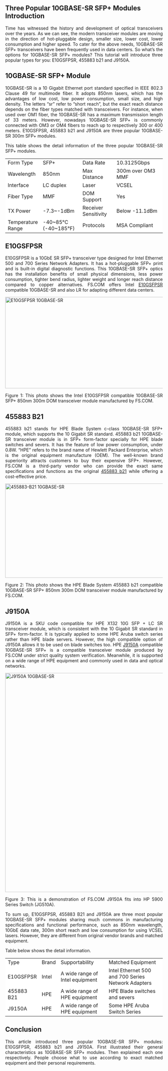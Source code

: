 <h2>Three Popular 10GBASE-SR SFP+ Modules Introduction</h2>

<p style="text-align: justify;">Time has witnessed the history and development of optical transceivers over the years. As we can see, the modern transceiver modules are moving in the direction of hot-pluggable design, smaller size, lower cost, lower consumption and higher speed. To cater for the above needs, 10GBASE-SR SFP+ transceivers have been frequently used in data centers. So what’s the options for 10GBASE-SR SFP+ modules? This tutorial will introduce three popular types for you: E10GSFPSR, 455883 b21 and J9150A.</p>

<h2>10GBASE-SR SFP+ Module</h2>
<p style="text-align: justify;">10GBASE-SR is a 10 Gigabit Ethernet port standard specified in IEEE 802.3 Clause 49 for multimode fiber. It adopts 850nm lasers, which has the advantages of low cost, low power consumption, small size, and high density. The letters “sr” refer to “short reach”, but the exact reach distance depends on the fiber types matched with transceivers. For instance, when used over OM1 fiber, the 10GBASE-SR has a maximum transmission length of 33 meters. However, nowadays 10GBASE-SR SFP+ is commonly connected with OM3 or OM4 fibers to reach up to respectively 300 or 400 meters. E10GSFPSR, 455883 b21 and J9150A are three popular 10GBASE-SR 300m SFP+ modules.</p>
<p style="text-align: justify;">This table shows the detail information of the three popular 10GBASE-SR SFP+ modules.</p>

<table border="0" width="100%" cellspacing="1" cellpadding="5" bgcolor="#dedede">
<tbody>
<tr>
<td bgcolor="#FFFFFF" width="17%">Form Type</td>
<td bgcolor="#FFFFFF" width="26%">SFP+</td>
<td bgcolor="#FFFFFF" width="23%">Data Rate</td>
<td bgcolor="#FFFFFF" width="34%">10.3125Gbps</td>
</tr>
<tr>
<td bgcolor="#FFFFFF">Wavelength</td>
<td bgcolor="#FFFFFF">850nm</td>
<td bgcolor="#FFFFFF">Max Distance</td>
<td bgcolor="#FFFFFF">300m over OM3 MMF</td>
</tr>
<tr>
<td bgcolor="#FFFFFF">Interface</td>
<td bgcolor="#FFFFFF">LC duplex</td>
<td bgcolor="#FFFFFF">Laser</td>
<td bgcolor="#FFFFFF">VCSEL</td>
</tr>
<tr>
<td bgcolor="#FFFFFF">Fiber Type</td>
<td bgcolor="#FFFFFF">MMF</td>
<td bgcolor="#FFFFFF">DOM Support</td>
<td bgcolor="#FFFFFF">Yes</td>
</tr>
<tr>
<td bgcolor="#FFFFFF">TX Power</td>
<td bgcolor="#FFFFFF">-7.3~-1dBm</td>
<td bgcolor="#FFFFFF">Receiver Sensitivity</td>
<td bgcolor="#FFFFFF">Below -11.1dBm</td>
</tr>
<tr>
<td bgcolor="#FFFFFF">Temperature Range</td>
<td bgcolor="#FFFFFF">-40~85°C (-40~185°F)</td>
<td bgcolor="#FFFFFF">Protocols</td>
<td bgcolor="#FFFFFF">MSA Compliant</td>
</tr>
</tbody>
</table>
<h2>E10GSFPSR</h2>
<p style="text-align: justify;">E10GSFPSR is a 10GbE SR SFP+ transceiver type designed for Intel Ethernet 500 and 700 Series Network Adapters. It has a hot-pluggable SFP+ print and is built-in digital diagnostic functions. This 10GBASE-SR SFP+ optics has the installation benefits of small physical dimensions, less power consumption, tighter bend radius, lighter weight and longer reach distance compared to copper alternatives. FS.COM offers Intel <a href="https://www.fs.com/products/36431.html" target="new">E10GSFPSR</a> compatible 10GBASE-SR and also LR for adapting different data centers.</p>
<p style="text-align: justify;"><a href="http://www.fiber-optic-components.com/wp-content/uploads/2018/05/Intel-E10GSFPSR-Compatible-1000BASE-SX-and-10GBASE-SR-SFP-850nm-300m-DOM-Transceiver-Module.jpg"><img class="alignnone size-full wp-image-4895" src="http://www.fiber-optic-components.com/wp-content/uploads/2018/05/Intel-E10GSFPSR-Compatible-1000BASE-SX-and-10GBASE-SR-SFP-850nm-300m-DOM-Transceiver-Module.jpg" alt="E10GSFPSR 10GBASE-SR" width="550" height="292" /></a></p>
<p style="text-align: justify;">Figure 1: This photo shows the Intel E10GSFPSR compatible 10GBASE-SR SFP+ 850nm 300m DOM transceiver module manufactured by FS.COM.</p>

<h2>455883 B21</h2>
<p style="text-align: justify;">455883 b21 stands for HPE Blade System c-class 10GBASE-SR SFP+ module, which supports the 10 Gigabit SR standard. 455883 b21 10GBASE-SR transceiver module is in SFP+ form-factor specially for HPE blade switches and severs. It has the feature of low power consumption, under 0.8W. “HPE” refers to the brand name of Hewlett Packard Enterprise, which is the original equipment manufacture (OEM). The well-known brand superiority attracts customers to buy their expensive SFP+. However, FS.COM is a third-party vendor who can provide the exact same specifications and functions as the original <a href="https://www.fs.com/products/31575.html" target="new">455883 b21</a> while offering a cost-effective price.</p>
<p style="text-align: justify;"><a href="http://www.fiber-optic-components.com/wp-content/uploads/2018/05/HPE-BladeSystem-455883-B21-Compatible-10GBASE-SR-SFP-850nm-300m-DOM-Transceiver-Module.jpg"><img class="alignnone size-full wp-image-4897" src="http://www.fiber-optic-components.com/wp-content/uploads/2018/05/HPE-BladeSystem-455883-B21-Compatible-10GBASE-SR-SFP-850nm-300m-DOM-Transceiver-Module.jpg" alt="455883-B21 10GBASE-SR" width="550" height="301" /></a></p>
<p style="text-align: justify;">Figure 2: This photo shows the HPE Blade System 455883 b21 compatible 10GBASE-SR SFP+ 850nm 300m DOM transceiver module manufactured by FS.COM.</p>

<h2>J9150A</h2>
<p style="text-align: justify;">J9150A is a SKU code compatible for HPE X132 10G SFP + LC SR transceiver module, which is consistent with the 10 Gigabit SR standard in SFP+ form-factor. It is typically applied to some HPE Aruba switch series rather than HPE blade servers. However, the high compatible option of J9150A allows it to be used on blade switches too. HPE <a href="https://www.fs.com/products/11559.html" target="new">J9150A</a> compatible 10GBASE-SR SFP+ is a compatible transceiver module produced by FS.COM under strict quality system verification. Meanwhile, it is supported on a wide range of HPE equipment and commonly used in data and optical networks.</p>
<p style="text-align: justify;"><a href="http://www.fiber-optic-components.com/wp-content/uploads/2018/05/J9150A-fits-into-HP-5900-Series-Switch-JG510A.jpg"><img class="alignnone size-full wp-image-4896" src="http://www.fiber-optic-components.com/wp-content/uploads/2018/05/J9150A-fits-into-HP-5900-Series-Switch-JG510A.jpg" alt="J9150A 10GBASE-SR" width="1120" height="700" /></a></p>
<p style="text-align: justify;">Figure 3: This is a demonstration of FS.COM J9150A fits into HP 5900 Series Switch (JG510A).</p>
<p style="text-align: justify;">To sum up, E10GSFPSR, 455883 B21 and J9150A are three most popular 10GBASE-SR SFP+ modules sharing much commons in manufacturing specifications and functional performance, such as 850nm wavelength, 10GbE data rate, 300m short reach and low consumption for using VCSEL lasers. However, they are different from original vendor brands and matched equipment.</p>
<p style="text-align: justify;">Table below shows the detail information.</p>

<table border="0" width="100%" cellspacing="1" cellpadding="5" bgcolor="#dedede">
<tbody>
<tr>
<td bgcolor="#FFFFFF" width="18%">Type</td>
<td bgcolor="#FFFFFF" width="10%">Brand</td>
<td bgcolor="#FFFFFF" width="32%">Supportability</td>
<td bgcolor="#FFFFFF" width="40%">Matched Equipment</td>
</tr>
<tr>
<td bgcolor="#FFFFFF">E10GSFPSR</td>
<td bgcolor="#FFFFFF">Intel</td>
<td bgcolor="#FFFFFF">A wide range of Intel equipment</td>
<td bgcolor="#FFFFFF">Intel Ethernet 500 and 700 Series Network Adapters</td>
</tr>
<tr>
<td bgcolor="#FFFFFF">455883 B21</td>
<td bgcolor="#FFFFFF">HPE</td>
<td bgcolor="#FFFFFF">A wide range of HPE equipment</td>
<td bgcolor="#FFFFFF">HPE Blade switches and severs</td>
</tr>
<tr>
<td bgcolor="#FFFFFF">J9150A</td>
<td bgcolor="#FFFFFF">HPE</td>
<td bgcolor="#FFFFFF">A wide range of HPE equipment</td>
<td bgcolor="#FFFFFF">Some HPE Aruba Switch Series</td>
</tr>
</tbody>
</table>
<h2>Conclusion</h2>
<p style="text-align: justify;">This article introduced three popular 10GBASE-SR SFP+ modules: E10GSFPSR, 455883 b21 and J9150A. First illustrated their general characteristics as 10GBASE-SR SFP+ modules. Then explained each one respectively. People choose what to use according to exact matched equipment and their personal requirements.</p>

